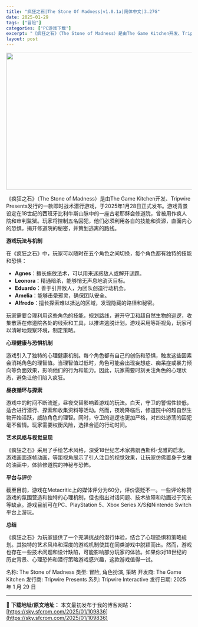 ```yaml
---
title: "疯狂之石|The Stone Of Madness|v1.0.1a|简体中文|3.27G"
date: 2025-01-29
tags: ["冒险"]
categories: ["PC游戏下载"]
excerpt: "《疯狂之石》（The Stone of Madness）是由The Game Kitchen开发、Tripwire Presents发行的一款即时战术潜行游戏，于2025年1月28日正式发布。游戏背景设定在18世纪的西班牙比利牛斯山脉中的一座古老耶稣会修道院，曾被用作疯人院和审判监狱。玩家将控制五名&hellip;"
layout: post
---
```


<img class="aligncenter size-full wp-image-109837" src="https://sky.sfcrom.com/wp-content/uploads/2025/01/2025012909121141.webp" alt="" width="660" height="370" />

《疯狂之石》（The Stone of Madness）是由The Game Kitchen开发、Tripwire Presents发行的一款即时战术潜行游戏，于2025年1月28日正式发布。游戏背景设定在18世纪的西班牙比利牛斯山脉中的一座古老耶稣会修道院，曾被用作疯人院和审判监狱。玩家将控制五名囚犯，他们必须利用各自的技能和资源，直面内心的恐惧，揭开修道院的秘密，并策划逃离的路线。

<strong>游戏玩法与机制</strong>

在《疯狂之石》中，玩家可以随时在五个角色之间切换，每个角色都有独特的技能和恐惧：
<ul>
 	<li><strong>Agnes</strong>：擅长施放法术，可以用来迷惑敌人或解开谜题。</li>
 	<li><strong>Leonora</strong>：精通暗杀，能够悄无声息地消灭目标。</li>
 	<li><strong>Eduardo</strong>：善于引开敌人，为团队创造行动机会。</li>
 	<li><strong>Amelia</strong>：能够击晕邪灵，确保团队安全。</li>
 	<li><strong>Alfredo</strong>：擅长探索难以抵达的区域，发现隐藏的路径和秘密。</li>
</ul>
玩家需要合理利用这些角色的技能，规划路线，避开守卫和超自然生物的巡逻，收集散落在修道院各处的线索和工具，以推进逃脱计划。游戏采用等距视角，玩家可以清晰地观察环境，制定策略。

<strong>心理健康与恐惧机制</strong>

游戏引入了独特的心理健康机制。每个角色都有自己的创伤和恐惧，触发这些因素会消耗角色的理智值。当理智值过低时，角色可能会出现妄想症、痴呆症或暴力倾向等负面效果，影响他们的行为和能力。因此，玩家需要时刻关注角色的心理状态，避免让他们陷入疯狂。

<strong>昼夜循环与探索</strong>

游戏中的时间不断流逝，昼夜交替影响着游戏的玩法。白天，守卫的警惕性较低，适合进行潜行、探索和收集资料等活动。然而，夜晚降临后，修道院中的超自然生物开始活跃，威胁角色的理智。同时，守卫的巡逻也更加严格，对四处游荡的囚犯毫不留情。玩家需要权衡风险，选择合适的行动时间。

<strong>艺术风格与视觉呈现</strong>

《疯狂之石》采用了手绘艺术风格，深受18世纪艺术家弗朗西斯科·戈雅的启发。游戏画面逐帧动画，等距视角展示了引人注目的视觉效果，让玩家仿佛置身于戈雅的油画中，体验修道院的神秘与恐怖。

<strong>平台与评价</strong>

截至目前，游戏在Metacritic上的媒体评分为60分，评价褒贬不一。一些评论称赞游戏的氛围营造和独特的心理机制，但也指出对话问题、技术故障和动画过于冗长等缺点。游戏目前可在PC、PlayStation 5、Xbox Series X/S和Nintendo Switch平台上游玩。

<strong>总结</strong>

《疯狂之石》为玩家提供了一个充满挑战的潜行体验，结合了心理恐惧和策略规划。其独特的艺术风格和深度的游戏机制使其在同类游戏中脱颖而出。然而，游戏也存在一些技术问题和设计缺陷，可能影响部分玩家的体验。如果你对18世纪的历史背景、心理恐怖和潜行策略游戏感兴趣，这款游戏值得一试。

名称: The Stone of Madness
类型: 冒险, 角色扮演, 策略
开发商: The Game Kitchen
发行商: Tripwire Presents
系列: Tripwire Interactive
发行日期: 2025 年 1 月 29 日

---
📖 **下载地址/原文地址：** 本文最初发布于我的博客网站：[https://sky.sfcrom.com/2025/01/109836](https://sky.sfcrom.com/2025/01/109836)
